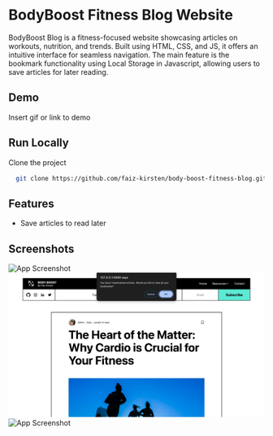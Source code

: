 # BodyBoost Fitness Blog Website

BodyBoost Blog is a fitness-focused website showcasing articles on workouts, nutrition, and trends. Built using HTML, CSS, and JS, it offers an intuitive interface for seamless navigation. The main feature is the bookmark functionality using Local Storage in Javascript, allowing users to save articles for later reading.

## Demo

Insert gif or link to demo

## Run Locally

Clone the project

```bash
  git clone https://github.com/faiz-kirsten/body-boost-fitness-blog.git
```

## Features

-   Save articles to read later

## Screenshots

![App Screenshot](assets/demo-assets/body-boost-demo-1.jpg)
![App Screenshot](assets/demo-assets/body-boost-demo-2.jpg)
![App Screenshot](assets/demo-assets/body-boost-demo-3.jpg)
